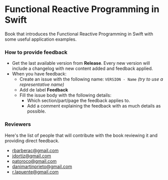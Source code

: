 # Functional Reactive Programming in Swift
Book that introduces the Functional Reactive Programming in Swift with some useful application examples.

### How to provide feedback

- Get the last available version from **Release**. Every new version will include a changelog with new content added and feedback applied.
- When you have feedback:
  - Create an issue with the following name: `VERSION - Name` *(try to use a representative name)*
  - Add de label **Feedback**
  - Fill the issue body with the following details:
    - Which section/part/page the feedback applies to.
    - Add a comment explaining the feedback with as much details as possible.

### Reviewers
Here's the list of people that will contribute with the book reviewing it and providing direct feedback.
- rbarberac@gmail.com
- jdortiz@gmail.com
- patoroco@gmail.com
- danimartinprieto@gmail.com
- r.lapuente@gmail.com
